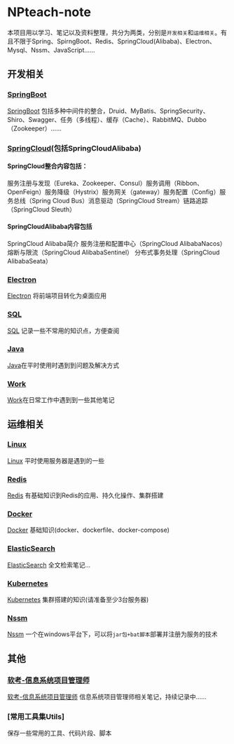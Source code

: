 # NPteach-note
本项目用以学习、笔记以及资料整理，共分为两类，分别是`开发相关`和`运维相关`。有且不限于Spring、SpirngBoot、Redis、SpringCloud(Alibaba)、Electron、Mysql、Nssm、JavaScript......

## 开发相关
### [SpringBoot](./SpringBoot)
[SpringBoot](./SpringBoot) 包括多种中间件的整合，Druid、MyBatis、SpringSecurity、Shiro、Swagger、任务（多线程）、缓存（Cache）、RabbitMQ、Dubbo（Zookeeper）......

### [SpringCloud](./SpringCloud)(包括SpringCloudAlibaba)
<!-- ![SpringCloud](./assets/ReadMe.md/1609683765035_image.png) -->

#### SpringCloud整合内容包括：
服务注册与发现（Eureka、Zookeeper、Consul）服务调用（Ribbon、OpenFeign）服务降级（Hystrix）服务网关（gateway）服务配置（Config）服务总线（Spring Cloud Bus）消息驱动（SpringCloud Stream）链路追踪（SpringCloud Sleuth）

#### SpringCloudAlibaba内容包括
SpringCloud Alibaba简介
服务注册和配置中心（SpringCloud AlibabaNacos）
熔断与限流（SpringCloud AlibabaSentinel）
分布式事务处理（SpringCloud AlibabaSeata）

### [Electron](./Electron.md)
[Electron](./Electron.md) 将前端项目转化为桌面应用

### [SQL](./SQL.md)
[SQL](./SQL.md) 记录一些不常用的知识点，方便查阅

### [Java](./Java.md)
[Java](./Java.md)在平时使用时遇到到问题及解决方式

### [Work](./Work.md)
[Work](./Work.md)在日常工作中遇到到一些其他笔记

## 运维相关
### [Linux](./Linux.md)
[Linux](./Linux.md) 平时使用服务器是遇到的一些

### [Redis](./Redis.md)
[Redis](./Redis.md) 有基础知识到Redis的应用、持久化操作、集群搭建

### [Docker](./Docker.md)
[Docker](./Docker.md) 基础知识(docker、dockerfile、docker-compose)

### [ElasticSearch](./ElasticSearch.md)
[ElasticSearch](./ElasticSearch.md) 全文检索笔记...

### [Kubernetes](./Kubernetes.md)
[Kubernetes](./Kubernetes.md) 集群搭建的知识(请准备至少3台服务器)

### [Nssm](./Nssm.md)
[Nssm](./Nssm.md) 一个在windows平台下，可以将`jar包+bat脚本`部署并注册为服务的技术

## 其他
### [软考-信息系统项目管理师](./PM.md)
[软考-信息系统项目管理师](./PM.md) 信息系统项目管理师相关笔记，持续记录中......

### [常用工具集Utils]
保存一些常用的工具、代码片段、脚本
